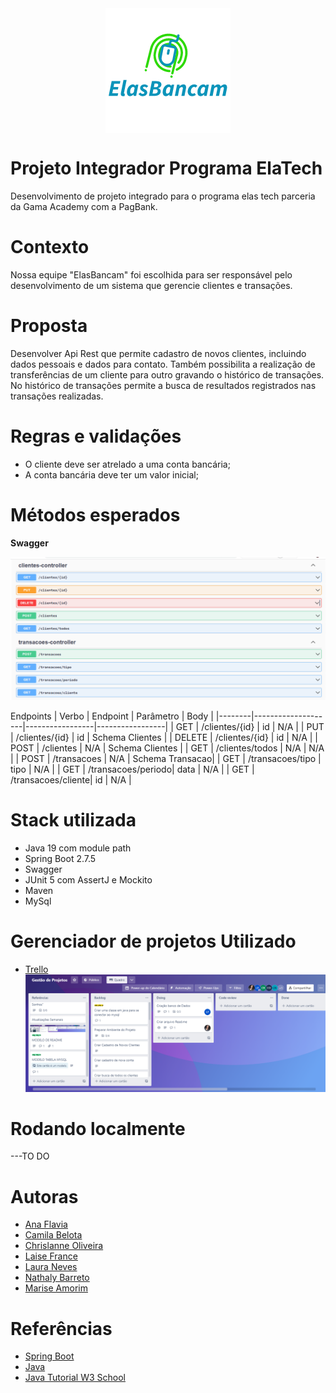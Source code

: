 <div align="center">
<img style="display: block;margin: 0 auto;" src="/imagem/logo.png" target="_blank"></h2>
</div>

# Projeto Integrador Programa ElaTech

Desenvolvimento de projeto integrado para o programa elas tech parceria da Gama Academy com a PagBank.

# Contexto

Nossa equipe "ElasBancam" foi escolhida para ser responsável pelo desenvolvimento de um sistema que gerencie clientes e transações.

# Proposta

Desenvolver Api Rest que permite cadastro de novos clientes, incluindo dados pessoais e
dados para contato. Também possibilita a realização de transferências de um cliente para outro gravando o
histórico de transações. No histórico de transações permite a busca de resultados registrados nas transações realizadas.

# Regras e validações

- O cliente deve ser atrelado a uma conta bancária;
- A conta bancária deve ter um valor inicial;

# Métodos esperados

**Swagger**

![Swagger](/imagem/swagger.png)

Endpoints
| Verbo | Endpoint | Parâmetro | Body |
|--------|--------------------|-----------------|-----------------|
| GET | /clientes/{id} | id | N/A |
| PUT | /clientes/{id} | id | Schema Clientes |
| DELETE | /clientes/{id} | id | N/A |
| POST | /clientes | N/A | Schema Clientes |
| GET | /clientes/todos | N/A | N/A |
| POST | /transacoes | N/A | Schema Transacao|
| GET | /transacoes/tipo | tipo | N/A |
| GET | /transacoes/periodo| data | N/A |
| GET | /transacoes/cliente| id | N/A |

# Stack utilizada

- Java 19 com module path
- Spring Boot 2.7.5
- Swagger
- JUnit 5 com AssertJ e Mockito
- Maven
- MySql

# Gerenciador de projetos Utilizado

- [Trello](https://trello.com/)
  ![Quadro Trello](/imagem/trello.png)

# Rodando localmente

---TO DO

# Autoras

- [Ana Flavia](https://github.com/anaflxvia)
- [Camila Belota](https://github.com/camilabelota)
- [Chrislanne Oliveira](https://github.com/Chrislanneo)
- [Laise France](https://github.com/LaiFrance)
- [Laura Neves](https://github.com/lmtfn)
- [Nathaly Barreto](https://github.com/nathalybarreto)
- [Marise Amorim](https://github.com/nathalybarreto)

# Referências

- [Spring Boot](https://spring.io/projects/spring-boot)
- [Java](https://docs.oracle.com/en/java/)
- [Java Tutorial W3 School](https://www.w3schools.com/java/default.asp)

